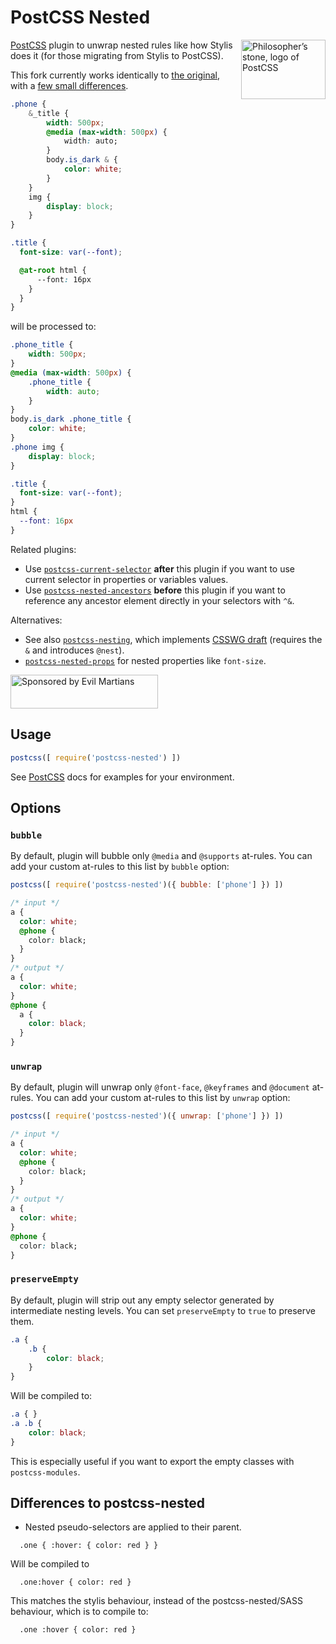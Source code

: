 # PostCSS Nested

<img align="right" width="135" height="95"
     title="Philosopher’s stone, logo of PostCSS"
     src="http://postcss.github.io/postcss/logo-leftp.svg">

[PostCSS] plugin to unwrap nested rules like how Stylis does it (for those migrating from Stylis to PostCSS).

This fork currently works identically to [the original](https://github.com/postcss/postcss-nested), with a [few small differences](#differences-to-postcss-nested).

```css
.phone {
    &_title {
        width: 500px;
        @media (max-width: 500px) {
            width: auto;
        }
        body.is_dark & {
            color: white;
        }
    }
    img {
        display: block;
    }
}

.title {
  font-size: var(--font);

  @at-root html {
      --font: 16px
    }
  }
}
```

will be processed to:

```css
.phone_title {
    width: 500px;
}
@media (max-width: 500px) {
    .phone_title {
        width: auto;
    }
}
body.is_dark .phone_title {
    color: white;
}
.phone img {
    display: block;
}

.title {
  font-size: var(--font);
}
html {
  --font: 16px
}
```


Related plugins:

* Use [`postcss-current-selector`] **after** this plugin if you want
to use current selector in properties or variables values.
* Use [`postcss-nested-ancestors`] **before** this plugin if you want
to reference any ancestor element directly in your selectors with `^&`.

Alternatives:

* See also [`postcss-nesting`], which implements [CSSWG draft]
  (requires the `&` and introduces `@nest`).
* [`postcss-nested-props`] for nested properties like `font-size`.

<a href="https://evilmartians.com/?utm_source=postcss-nested">
<img src="https://evilmartians.com/badges/sponsored-by-evil-martians.svg" alt="Sponsored by Evil Martians" width="236" height="54">
</a>

[`postcss-current-selector`]: https://github.com/komlev/postcss-current-selector
[`postcss-nested-ancestors`]: https://github.com/toomuchdesign/postcss-nested-ancestors
[`postcss-nested-props`]:     https://github.com/jedmao/postcss-nested-props
[`postcss-nesting`]:          https://github.com/jonathantneal/postcss-nesting
[CSSWG draft]:              https://drafts.csswg.org/css-nesting-1/
[PostCSS]:                  https://github.com/postcss/postcss

## Usage

```js
postcss([ require('postcss-nested') ])
```

See [PostCSS] docs for examples for your environment.

## Options

### `bubble`

By default, plugin will bubble only `@media` and `@supports` at-rules.
You can add your custom at-rules to this list by `bubble` option:

```js
postcss([ require('postcss-nested')({ bubble: ['phone'] }) ])
```

```css
/* input */
a {
  color: white;
  @phone {
    color: black;
  }
}
/* output */
a {
  color: white;
}
@phone {
  a {
    color: black;
  }
}
```

### `unwrap`

By default, plugin will unwrap only `@font-face`, `@keyframes` and `@document`
at-rules. You can add your custom at-rules to this list by `unwrap` option:

```js
postcss([ require('postcss-nested')({ unwrap: ['phone'] }) ])
```

```css
/* input */
a {
  color: white;
  @phone {
    color: black;
  }
}
/* output */
a {
  color: white;
}
@phone {
  color: black;
}
```

### `preserveEmpty`

By default, plugin will strip out any empty selector generated by intermediate
nesting levels. You can set `preserveEmpty` to `true` to preserve them.

```css
.a {
    .b {
        color: black;
    }
}
```

Will be compiled to:

```css
.a { }
.a .b {
    color: black;
}
```

This is especially useful if you want to export the empty classes with `postcss-modules`.


## Differences to postcss-nested

- Nested pseudo-selectors are applied to their parent.

```
  .one { :hover: { color: red } }
```

Will be compiled to

```
  .one:hover { color: red }
```

This matches the stylis behaviour, instead of the postcss-nested/SASS behaviour, which is to compile to:

```
  .one :hover { color: red }
```

